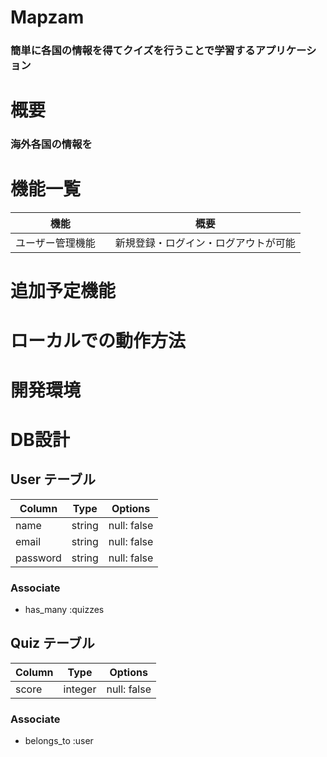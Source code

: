 # Mapzam

### 簡単に各国の情報を得てクイズを行うことで学習するアプリケーション

# 概要

### 海外各国の情報を

# 機能一覧
| 機能            | 概要             |
| -------------- | -----------------|
| ユーザー管理機能　| 新規登録・ログイン・ログアウトが可能  |


#  追加予定機能

#  ローカルでの動作方法

# 開発環境


# DB設計

## User テーブル
| Column        | Type       | Options     |
| ------------- | ---------- | ----------- |
| name          | string     | null: false |
| email         | string     | null: false |
| password      | string     | null: false |

### Associate
- has_many :quizzes

## Quiz テーブル
| Column        | Type       | Options                        |
| ------------- | ---------- | ------------------------------ |
| score         | integer    | null: false                    |

### Associate
- belongs_to :user
